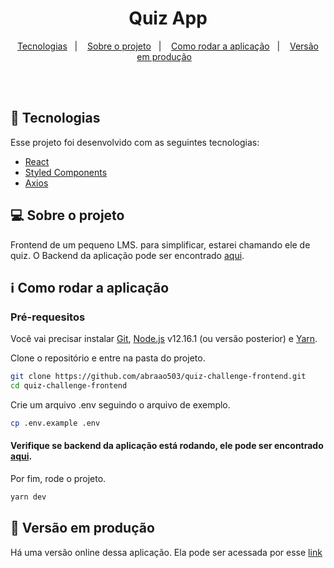 <h1 align="center">
   Quiz App
</h1>

<p align="center">
  <a href="#space_invader-tecnologias">Tecnologias</a>&nbsp;&nbsp;&nbsp;|&nbsp;&nbsp;&nbsp;
  <a href="#computer-sobre-o-projeto">Sobre o projeto</a>&nbsp;&nbsp;&nbsp;|&nbsp;&nbsp;&nbsp;
  <a href="#information_source-como-rodar-a-aplicação">Como rodar a aplicação</a>&nbsp;&nbsp;&nbsp;|&nbsp;&nbsp;&nbsp;
  <a href="#rocket-versão-em-produção">Versão em produção</a>&nbsp;&nbsp;&nbsp;
</p>
<br><br>

## :space_invader: Tecnologias

Esse projeto foi desenvolvido com as seguintes tecnologias:

- [React](https://reactjs.org/)
- [Styled Components](https://styled-components.com/)
- [Axios](https://github.com/axios/axios)

## :computer: Sobre o projeto

Frontend de um pequeno LMS. para simplificar, estarei chamando ele de quiz. O Backend da aplicação pode ser encontrado [aqui](https://github.com/abraao503/quiz-challenge-backend).    

## :information_source: Como rodar a aplicação

### Pré-requesitos
Você vai precisar instalar [Git](https://git-scm.com), [Node.js](https://nodejs.org/) v12.16.1 (ou versão posterior) e [Yarn](https://yarnpkg.com/).

Clone o repositório e entre na pasta do projeto.      
```bash
git clone https://github.com/abraao503/quiz-challenge-frontend.git
cd quiz-challenge-frontend

```

Crie um arquivo .env seguindo o arquivo de exemplo.      
```bash
cp .env.example .env

```

#### Verifique se backend da aplicação está rodando, ele pode ser encontrado [aqui](https://github.com/abraao503/quiz-challenge-backend).


Por fim, rode o projeto.
```bash
yarn dev
```

## :rocket: Versão em produção

Há uma versão online dessa aplicação. Ela pode ser acessada por esse [link](https://fervent-hawking-fcfeeb.netlify.app)
